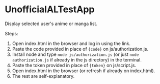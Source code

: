 # UnofficialALTestApp
Display selected user's anime or manga list.

Steps:
1. Open index.html in the browser and log in using the link.
2. Paste the code provided in place of `{code}` on js/authorization.js.
3. Install node and type `node js/authorization.js` (or just `node authorization.js` if already in the js directory) in the terminal.
4. Paste the token provided in place of `{token}` on js/script.js.
5. Open index.html in the browser (or refresh if already on index.html).
6. The rest are self-explanatory.
